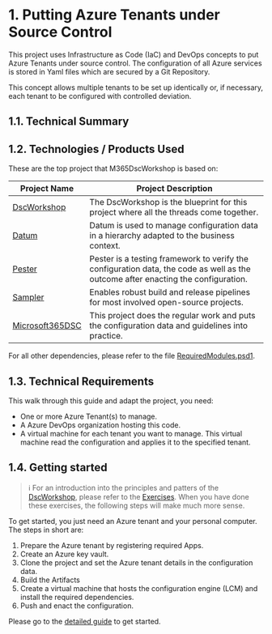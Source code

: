# 1. Putting Azure Tenants under Source Control

This project uses Infrastructure as Code (IaC) and DevOps concepts to put Azure Tenants under source control. The configuration of all Azure services is stored in Yaml files which are secured by a Git Repository.

This concept allows multiple tenants to be set up identically or, if necessary, each tenant to be configured with controlled deviation.

## 1.1. Technical Summary

## 1.2. Technologies / Products Used

These are the top project that M365DscWorkshop is based on:

Project Name | Project Description
--- | ---
 [DscWorkshop](https://github.com/dsccommunity/DscWorkshop) | The DscWorkshop is the blueprint for this project where all the threads come together.
[Datum](https://github.com/gaelcolas/Datum) | Datum is used to manage configuration data in a hierarchy adapted to the business context.
[Pester](https://pester.dev/) | Pester is a testing framework to verify the configuration data, the code as well as the outcome after enacting the configuration.
[Sampler](https://github.com/gaelcolas/Sampler) | Enables robust build and release pipelines for most involved open-source projects.
[Microsoft365DSC](https://microsoft365dsc.com/) | This project does the regular work and puts the configuration data and guidelines into practice.

For all other dependencies, please refer to the file [RequiredModules.psd1](/RequiredModules.psd1).

## 1.3. Technical Requirements

This walk through this guide and adapt the project, you need:

- One or more Azure Tenant(s) to manage.
- A Azure DevOps organization hosting this code.
- A virtual machine for each tenant you want to manage. This virtual machine read the configuration and applies it to the specified tenant.

## 1.4. Getting started

> :information_source: For an introduction into the principles and patters of the [DscWorkshop](https://github.com/dsccommunity/DscWorkshop), please refer to the [Exercises](https://github.com/dsccommunity/DscWorkshop/tree/main/Exercises). When you have done these exercises, the following steps will make much more sense.

To get started, you just need an Azure tenant and your personal computer. The steps in short are:

1. Prepare the Azure tenant by registering required Apps.
2. Create an Azure key vault.
3. Clone the project and set the Azure tenant details in the configuration data.  
4. Build the Artifacts
5. Create a virtual machine that hosts the configuration engine (LCM) and install the required dependencies.
6. Push and enact the configuration.

Please go to the [detailed guide](GettingStarted.md) to get started.
